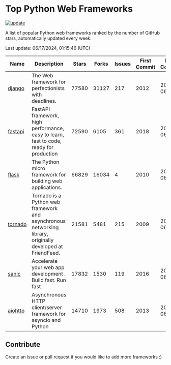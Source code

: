 # Top Python Web Frameworks

[![update](https://github.com/sunnysid3up/python-web-frameworks/actions/workflows/update.yml/badge.svg)](https://github.com/sunnysid3up/python-web-frameworks/actions/workflows/update.yml)

A list of popular Python web frameworks ranked by the number of GitHub stars, automatically updated every week.

Last update: 06/17/2024, 01:15:46 (UTC)

| Name          | Description          | Stars                     | Forks          | Issues               | First Commit        | Last Commit         |
|---------------|----------------------|---------------------------|----------------|----------------------|---------------------|---------------------|
| [django](https://github.com/django/django) | The Web framework for perfectionists with deadlines. | 77580 | 31127 | 217 | 2012 | 2024-06-17 |
| [fastapi](https://github.com/tiangolo/fastapi) | FastAPI framework, high performance, easy to learn, fast to code, ready for production | 72590 | 6105 | 361 | 2018 | 2024-06-17 |
| [flask](https://github.com/pallets/flask) | The Python micro framework for building web applications. | 66829 | 16034 | 4 | 2010 | 2024-06-16 |
| [tornado](https://github.com/tornadoweb/tornado) | Tornado is a Python web framework and asynchronous networking library, originally developed at FriendFeed. | 21581 | 5481 | 215 | 2009 | 2024-06-16 |
| [sanic](https://github.com/sanic-org/sanic) |  Accelerate your web app development . Build fast. Run fast. | 17832 | 1530 | 119 | 2016 | 2024-06-16 |
| [aiohttp](https://github.com/aio-libs/aiohttp) | Asynchronous HTTP client/server framework for asyncio and Python | 14710 | 1973 | 508 | 2013 | 2024-06-16 |

## Contribute 

Create an issue or pull request if you would like to add more frameworks :)